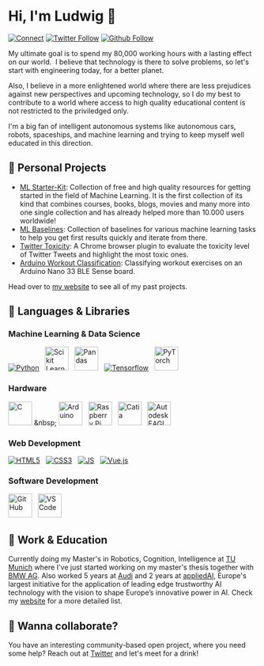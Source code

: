 # Hi, I'm Ludwig 👋
[![Connect](https://img.shields.io/badge/Connect-0077B5?style=for-the-badge&logo=linkedin&logoColor=white)](https://www.linkedin.com/in/ludwigstumpp/)
[![Twitter Follow](https://img.shields.io/twitter/follow/ludwig_stumpp?color=%231DA1F2&label=Follow&logo=twitter&logoColor=%231DA1F2&style=for-the-badge)](https://twitter.com/ludwig_stumpp)
[![Github Follow](https://img.shields.io/github/followers/LudwigStumpp?color=%23171515&label=Follow&logo=github&logoColor=%23171515&style=for-the-badge)](https://github.com/LudwigStumpp)

My ultimate goal is to spend my 80,000 working hours with a lasting effect on our world.  I believe that technology is there to solve problems, so let's start with engineering today, for a better planet.

Also, I believe in a more enlightened world where there are less prejudices against new perspectives and upcoming technology, so I do my best to contribute to a world where access to high quality educational content is not restricted to the priviledged only.

I'm a big fan of intelligent autonomous systems like autonomous cars, robots, spaceships, and machine learning and trying to keep myself well educated in this direction.

## 🚀 Personal Projects
- [ML Starter-Kit](https://mlstarterkit.com): Collection of free and high quality resources for getting started in the field of Machine Learning. It is the first collection of its kind that combines courses, books, blogs, movies and many more into one single collection and has already helped more than 10.000 users worldwide!
- [ML Baselines](https://ludwigstumpp.com/ml-baselines): Collection of baselines for various machine learning tasks to help you get first results quickly and iterate from there.
- [Twitter Toxicity](https://github.com/LudwigStumpp/twitter-toxicity): A Chrome browser plugin to evaluate the toxicity level of Twitter Tweets and highlight the most toxic ones.
- [Arduino Workout Classification](https://github.com/LudwigStumpp/arduino-workout-classification): Classifying workout exercises on an Arduino Nano 33 BLE Sense board.

Head over to [my website](http://ludwigstumpp.com) to see all of my past projects.

## 🌈 Languages & Libraries

### Machine Learning & Data Science
[<img alt="Python" src="https://img.icons8.com/color/48/000000/python.png"/>](https://www.python.org/) &nbsp;
[<img alt="Scikit Learn" src="https://upload.wikimedia.org/wikipedia/commons/thumb/0/05/Scikit_learn_logo_small.svg/260px-Scikit_learn_logo_small.svg.png" height="48"/>](https://scikit-learn.org/) &nbsp;
[<img alt="Pandas" src="https://i.redd.it/c6h7rok9c2v31.jpg" height="48"/>](https://pandas.pydata.org/) &nbsp;
[<img alt="Tensorflow" src="https://img.icons8.com/color/48/000000/tensorflow.png"/>](https://www.tensorflow.org/) &nbsp;
[<img alt="PyTorch" src="https://user-images.githubusercontent.com/42147848/178567459-cb1bfe41-dee5-455b-af94-ce4d4f036295.png" height="48"/>](https://pytorch.org/)

### Hardware
[<img alt="C" src="https://upload.wikimedia.org/wikipedia/commons/thumb/1/18/C_Programming_Language.svg/217px-C_Programming_Language.svg.png" height="48"/>](https://en.wikipedia.org/wiki/C_(programming_language)) &nbsp;
[<img alt="Arduino" src="https://img.icons8.com/fluency/344/arduino.png" height="48"/>](https://www.arduino.cc/) &nbsp;
[<img alt="Raspberry Pi" src="https://img.icons8.com/color/48/000000/raspberry.png" height="48"/>](https://www.raspberrypi.org/) &nbsp;
[<img alt="Catia" src="https://www.atfiformation.fr/wp-content/uploads/2018/03/catiaV5.png" height="48"/>](https://www.3ds.com/products-services/catia/) &nbsp;
[<img alt="Autodesk EAGLE" src="https://yt3.ggpht.com/ytc/AKedOLRs6t9k8adI1DVVHWAI9vMY2DW8PvseQHIU51GoRg=s900-c-k-c0x00ffffff-no-rj" height="48"/>](https://www.autodesk.com/products/eagle/overview)

### Web Development
[<img alt="HTML5" src="https://img.icons8.com/color/48/000000/html-5.png"/>](https://developer.mozilla.org/en-US/docs/Glossary/HTML5) &nbsp;
[<img alt="CSS3" src="https://img.icons8.com/color/48/000000/css3.png"/>](https://developer.mozilla.org/en-US/docs/Web/CSS) &nbsp;
[<img alt="JS" src="https://img.icons8.com/color/48/000000/javascript.png"/>](https://developer.mozilla.org/en-US/docs/Web/JavaScript) &nbsp;
[<img alt="Vue.js" src="https://img.icons8.com/color/48/000000/vue-js.png"/>](https://vuejs.org/)

### Software Development
[<img alt="GitHub" src="https://pbs.twimg.com/profile_images/1414990564408262661/r6YemvF9_200x200.jpg" height="48"/>](https://github.com/about) &nbsp;
[<img alt="VSCode" src="https://upload.wikimedia.org/wikipedia/commons/thumb/9/9a/Visual_Studio_Code_1.35_icon.svg/240px-Visual_Studio_Code_1.35_icon.svg.png" height="48"/>](https://code.visualstudio.com/)

## 💼 Work & Education
Currently doing my Master's in Robotics, Cognition, Intelligence at [TU Munich](https://www.tum.de/en/) where I've just started working on my master's thesis together with [BMW AG](https://www.bmw.de/de/home.html). Also worked 5 years at [Audi](https://www.audi.com) and 2 years at [appliedAI](https://www.appliedai.de/), Europe's largest initiative for the application of leading edge trustworthy AI technology with the vision to shape Europe’s innovative power in AI. Check my [website](https://ludwigstumpp.com/work) for a more detailed list.

## 🤙 Wanna collaborate?
You have an interesting community-based open project, where you need some help? Reach out at [Twitter](https://twitter.com/ludwig_stumpp) and let's meet for a drink!
